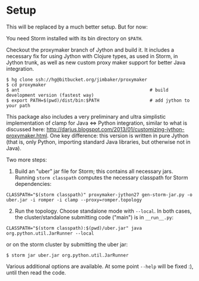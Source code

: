 Setup
=====

This will be replaced by a much better setup. But for now:

You need Storm installed with its bin directory on `$PATH`.

Checkout the proxymaker branch of Jython and build it. It includes a necessary fix for using Jython with Clojure types, as used in Storm, in Jython trunk, as well as new custom proxy maker support for better Java integration.


~~~~
$ hg clone ssh://hg@bitbucket.org/jimbaker/proxymaker
$ cd proxymaker 
$ ant                                                 # build development version (fastest way)
$ export PATH=$(pwd)/dist/bin:$PATH                   # add jython to your path
~~~~

This package also includes a very preliminary and ultra simplistic implementation of clamp for Java <=> Python integration, similar to what is discussed here: http://darjus.blogspot.com/2013/01/customizing-jython-proxymaker.html. One key difference: this version is written in pure Jython (that is, only Python, importing standard Java libraries, but otherwise not in Java).

Two more steps:

1. Build an "uber" jar file for Storm; this contains all necessary jars. Running `storm classpath` computes the necessary classpath for Storm dependencies:

~~~~
CLASSPATH="$(storm classpath)" proxymaker-jython27 gen-storm-jar.py -o uber.jar -i romper -i clamp --proxy=romper.topology
~~~~

2. Run the topology. Choose standalone mode with `--local`. In both cases, the cluster/standalone submitting code ("main") is in `__run__.py`:

~~~~
CLASSPATH="$(storm classpath):$(pwd)/uber.jar" java org.python.util.JarRunner --local
~~~~

or on the storm cluster by submitting the uber jar:

~~~~
$ storm jar uber.jar org.python.util.JarRunner
~~~~

Various additional options are available. At some point `--help` will be fixed :), until then read the code.





